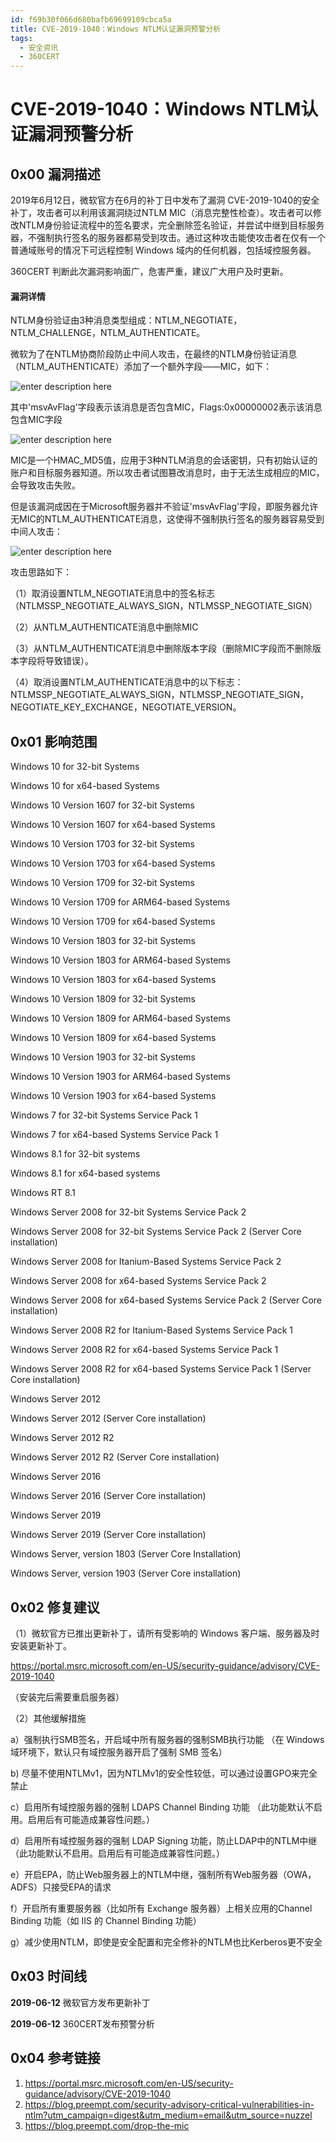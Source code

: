 ```yaml
---
id: f69b30f066d680bafb69699109cbca5a
title: CVE-2019-1040：Windows NTLM认证漏洞预警分析
tags: 
  - 安全资讯
  - 360CERT
---
```


# CVE-2019-1040：Windows NTLM认证漏洞预警分析

0x00 漏洞描述
---------


2019年6月12日，微软官方在6月的补丁日中发布了漏洞 CVE-2019-1040的安全补丁，攻击者可以利用该漏洞绕过NTLM MIC（消息完整性检查）。攻击者可以修改NTLM身份验证流程中的签名要求，完全删除签名验证，并尝试中继到目标服务器，不强制执行签名的服务器都易受到攻击。通过这种攻击能使攻击者在仅有一个普通域账号的情况下可远程控制 Windows 域内的任何机器，包括域控服务器。


360CERT 判断此次漏洞影响面广，危害严重，建议广大用户及时更新。


#### 漏洞详情


NTLM身份验证由3种消息类型组成：NTLM\_NEGOTIATE，NTLM\_CHALLENGE，NTLM\_AUTHENTICATE。


微软为了在NTLM协商阶段防止中间人攻击，在最终的NTLM身份验证消息（NTLM\_AUTHENTICATE）添加了一个额外字段——MIC，如下：


![enter description here](https://p403.ssl.qhimgs4.com/t012a1ddddc829a8be1.png)


其中'msvAvFlag'字段表示该消息是否包含MIC，Flags:0x00000002表示该消息包含MIC字段


![enter description here](https://p403.ssl.qhimgs4.com/t01898122c5a2cda691.png)


MIC是一个HMAC\_MD5值，应用于3种NTLM消息的会话密钥，只有初始认证的账户和目标服务器知道。所以攻击者试图篡改消息时，由于无法生成相应的MIC，会导致攻击失败。


但是该漏洞成因在于Microsoft服务器并不验证'msvAvFlag'字段，即服务器允许无MIC的NTLM\_AUTHENTICATE消息，这使得不强制执行签名的服务器容易受到中间人攻击：


![enter description here](https://p403.ssl.qhimgs4.com/t012fcae8b04f462fd7.png)


攻击思路如下：


（1）取消设置NTLM\_NEGOTIATE消息中的签名标志（NTLMSSP\_NEGOTIATE\_ALWAYS\_SIGN，NTLMSSP\_NEGOTIATE\_SIGN）


（2）从NTLM\_AUTHENTICATE消息中删除MIC


（3）从NTLM\_AUTHENTICATE消息中删除版本字段（删除MIC字段而不删除版本字段将导致错误）。


（4）取消设置NTLM\_AUTHENTICATE消息中的以下标志：NTLMSSP\_NEGOTIATE\_ALWAYS\_SIGN，NTLMSSP\_NEGOTIATE\_SIGN，NEGOTIATE\_KEY\_EXCHANGE，NEGOTIATE\_VERSION。


0x01 影响范围
---------


Windows 10 for 32-bit Systems


Windows 10 for x64-based Systems


Windows 10 Version 1607 for 32-bit Systems


Windows 10 Version 1607 for x64-based Systems


Windows 10 Version 1703 for 32-bit Systems


Windows 10 Version 1703 for x64-based Systems


Windows 10 Version 1709 for 32-bit Systems


Windows 10 Version 1709 for ARM64-based Systems


Windows 10 Version 1709 for x64-based Systems


Windows 10 Version 1803 for 32-bit Systems


Windows 10 Version 1803 for ARM64-based Systems


Windows 10 Version 1803 for x64-based Systems


Windows 10 Version 1809 for 32-bit Systems


Windows 10 Version 1809 for ARM64-based Systems


Windows 10 Version 1809 for x64-based Systems


Windows 10 Version 1903 for 32-bit Systems


Windows 10 Version 1903 for ARM64-based Systems


Windows 10 Version 1903 for x64-based Systems


Windows 7 for 32-bit Systems Service Pack 1


Windows 7 for x64-based Systems Service Pack 1


Windows 8.1 for 32-bit systems


Windows 8.1 for x64-based systems


Windows RT 8.1


Windows Server 2008 for 32-bit Systems Service Pack 2


Windows Server 2008 for 32-bit Systems Service Pack 2 (Server Core installation)


Windows Server 2008 for Itanium-Based Systems Service Pack 2


Windows Server 2008 for x64-based Systems Service Pack 2


Windows Server 2008 for x64-based Systems Service Pack 2 (Server Core installation)


Windows Server 2008 R2 for Itanium-Based Systems Service Pack 1


Windows Server 2008 R2 for x64-based Systems Service Pack 1


Windows Server 2008 R2 for x64-based Systems Service Pack 1 (Server Core installation)


Windows Server 2012


Windows Server 2012 (Server Core installation)


Windows Server 2012 R2


Windows Server 2012 R2 (Server Core installation)


Windows Server 2016


Windows Server 2016 (Server Core installation)


Windows Server 2019


Windows Server 2019 (Server Core installation)


Windows Server, version 1803 (Server Core Installation)


Windows Server, version 1903 (Server Core installation)


0x02 修复建议
---------


（1）微软官方已推出更新补丁，请所有受影响的 Windows 客户端、服务器及时安装更新补丁。


<https://portal.msrc.microsoft.com/en-US/security-guidance/advisory/CVE-2019-1040>


（安装完后需要重启服务器）


（2）其他缓解措施


a）强制执行SMB签名，开启域中所有服务器的强制SMB执行功能
（在 Windows 域环境下，默认只有域控服务器开启了强制 SMB 签名）


b) 尽量不使用NTLMv1，因为NTLMv1的安全性较低，可以通过设置GPO来完全禁止


c）启用所有域控服务器的强制 LDAPS Channel Binding 功能
（此功能默认不启用。启用后有可能造成兼容性问题。）


d）启用所有域控服务器的强制 LDAP Signing 功能，防止LDAP中的NTLM中继
（此功能默认不启用。启用后有可能造成兼容性问题。）


e）开启EPA，防止Web服务器上的NTLM中继，强制所有Web服务器（OWA，ADFS）只接受EPA的请求


f）开启所有重要服务器（比如所有 Exchange 服务器）上相关应用的Channel Binding 功能（如 IIS 的 Channel Binding 功能）


g）减少使用NTLM，即使是安全配置和完全修补的NTLM也比Kerberos更不安全


0x03 时间线
--------


**2019-06-12** 微软官方发布更新补丁


**2019-06-12** 360CERT发布预警分析


0x04 参考链接
---------


1. <https://portal.msrc.microsoft.com/en-US/security-guidance/advisory/CVE-2019-1040>
2. <https://blog.preempt.com/security-advisory-critical-vulnerabilities-in-ntlm?utm_campaign=digest&utm_medium=email&utm_source=nuzzel>
3. <https://blog.preempt.com/drop-the-mic>


